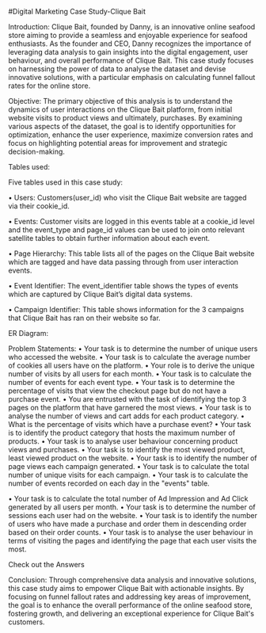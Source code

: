 #Digital Marketing Case Study-Clique Bait

Introduction:
Clique Bait, founded by Danny, is an innovative online seafood store aiming to provide a seamless and enjoyable experience for seafood enthusiasts. As the founder and CEO, Danny recognizes the importance of leveraging data analysis to gain insights into the digital engagement, user behaviour, and overall performance of Clique Bait. This case study focuses on harnessing the power of data to analyse the dataset and devise innovative solutions, with a particular emphasis on calculating funnel fallout rates for the online store.

Objective:
The primary objective of this analysis is to understand the dynamics of user interactions on the Clique Bait platform, from initial website visits to product views and ultimately, purchases. By examining various aspects of the dataset, the goal is to identify opportunities for optimization, enhance the user experience, maximize conversion rates and focus on highlighting potential areas for improvement and strategic decision-making.

Tables used:

Five tables used in this case study:

•	Users: Customers(user_id) who visit the Clique Bait website are tagged via their cookie_id.

•	Events: Customer visits are logged in this events table at a cookie_id level and the event_type and page_id values can be used to join onto relevant satellite tables to obtain further information about each event.

•	Page Hierarchy: This table lists all of the pages on the Clique Bait website which are tagged and have data passing through from user interaction events.

•	Event Identifier: The event_identifier table shows the types of events which are captured by Clique Bait’s digital data systems.

•	Campaign Identifier: This table shows information for the 3 campaigns that Clique Bait has ran on their website so far.



ER Diagram:
 


Problem Statements:
•	Your task is to determine the number of unique users who accessed the website.
•	Your task is to calculate the average number of cookies all users have on the platform.
•	Your role is to derive the unique number of visits by all users for each month.
•	Your task is to calculate the number of events for each event type.
•	Your task is to determine the percentage of visits that view the checkout page but do not have a purchase event.
•	You are entrusted with the task of identifying the top 3 pages on the platform that have garnered the most views.
•	Your task is to analyse the number of views and cart adds for each product category.
•	What is the percentage of visits which have a purchase event?
•	Your task is to identify the product category that hosts the maximum number of products.
•	Your task is to analyse user behaviour concerning product views and purchases.
•	Your task is to identify the most viewed product, least viewed product on the website.
•	Your task is to identify the number of page views each campaign generated.
•	Your task is to calculate the total number of unique visits for each campaign.
•	Your task is to calculate the number of events recorded on each day in the "events" table.

•	Your task is to calculate the total number of Ad Impression and Ad Click generated by all users per month.
•	Your task is to determine the number of sessions each user had on the website.
•	Your task is to identify the number of users who have made a purchase and order them in descending order based on their order counts.
•	Your task is to analyse the user behaviour in terms of visiting the pages and identifying the page that each user visits the most.

Check out the Answers


Conclusion:
Through comprehensive data analysis and innovative solutions, this case study aims to empower Clique Bait with actionable insights. By focusing on funnel fallout rates and addressing key areas of improvement, the goal is to enhance the overall performance of the online seafood store, fostering growth, and delivering an exceptional experience for Clique Bait's customers.


